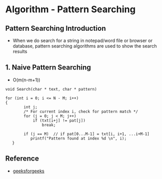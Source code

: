# Algorithm - Pattern Searching

## Pattern Searching Introduction
- When we do search for a string in notepad/word file or browser or database, pattern searching algorithms are used to show the search results

## 1. Naive Pattern Searching
- O(m(n-m+1))
```shell
void Search(char * text, char * pattern)
	
for (int i = 0; i <= N - M; i++)
{
        int j;
        /* For current index i, check for pattern match */
        for (j = 0; j < M; j++)
            if (txt[i+j] != pat[j])
                break;
	 
        if (j == M)  // if pat[0...M-1] = txt[i, i+1, ...i+M-1]
           printf("Pattern found at index %d \n", i);
   }
```

## Reference
* [geeksforgeeks](http://www.geeksforgeeks.org/searching-for-patterns-set-1-naive-pattern-searching/)
